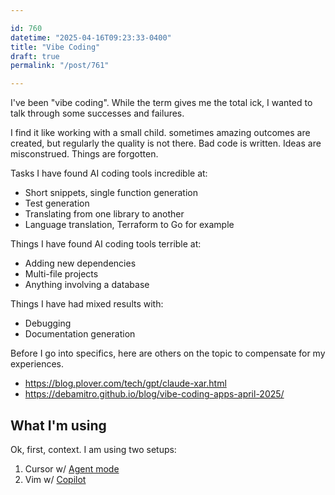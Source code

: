```yaml
---

id: 760
datetime: "2025-04-16T09:23:33-0400"
title: "Vibe Coding"
draft: true
permalink: "/post/761"

---
```


I've been "vibe coding". While the term gives me the total ick, I wanted to talk through some successes and failures.

I find it like working with a small child. sometimes amazing outcomes are created, but regularly the quality is not there. Bad code is written. Ideas are misconstrued. Things are forgotten.

Tasks I have found AI coding tools incredible at:

- Short snippets, single function generation
- Test generation
- Translating from one library to another
- Language translation, Terraform to Go for example

Things I have found AI coding tools terrible at:

- Adding new dependencies
- Multi-file projects 
- Anything involving a database

Things I have had mixed results with:

- Debugging
- Documentation generation

Before I go into specifics, here are others on the topic to compensate for my experiences.

- https://blog.plover.com/tech/gpt/claude-xar.html
- https://debamitro.github.io/blog/vibe-coding-apps-april-2025/ 

## What I'm using

Ok, first, context. I am using two setups:

1. Cursor w/ [Agent mode](https://docs.cursor.com/chat/agent)
2. Vim w/ [Copilot](https://github.com/github/copilot.vim)

